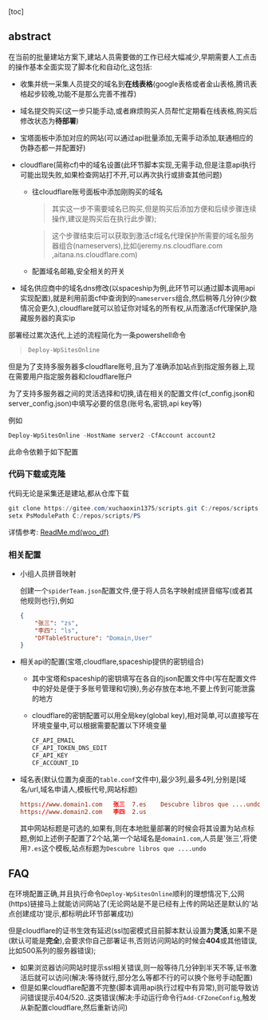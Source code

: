 [toc]



## abstract

在当前的批量建站方案下,建站人员需要做的工作已经大幅减少,早期需要人工点击的操作基本全面实现了脚本化和自动化,这包括:

- 收集并统一采集人员提交的域名到**在线表格**(google表格或者金山表格,腾讯表格起步较晚,功能不是那么完善不推荐)

- 域名提交购买(这一步只能手动,或者麻烦购买人员帮忙定期看在线表格,购买后修改状态为**待部署**)

- 宝塔面板中添加对应的网站(可以通过api批量添加,无需手动添加,联通相应的伪静态都一并配置好)

- cloudflare(简称cf)中的域名设置(此环节脚本实现,无需手动,但是注意api执行可能出现失败,如果检查网站打不开,可以再次执行或排查其他问题)

  - 往cloudflare账号面板中添加刚购买的域名

    > 其实这一步不需要域名已购买,但是购买后添加方便和后续步骤连续操作,建议是购买后在执行此步骤);

    > 这个步骤结束后可以获取到激活cf域名代理保护所需要的域名服务器组合(nameservers),比如(jeremy.ns.cloudflare.com ,aitana.ns.cloudflare.com)

  - 配置域名邮箱,安全相关的开关

- 域名供应商中的域名dns修改(以spaceship为例,此环节可以通过脚本调用api实现配置),就是利用前面cf中查询到的`nameservers`组合,然后稍等几分钟(少数情况会更久),cloudflare就可以验证你对域名的所有权,从而激活cf代理保护,隐藏服务器的真实ip

部署经过累次迭代,上述的流程简化为一条powershell命令

> ```powershell
> Deploy-WpSitesOnline
> 
> ```

但是为了支持多服务器多cloudflare账号,且为了准确添加站点到指定服务器上,现在需要用户指定服务器和cloudflare账户

为了支持多服务器之间的灵活选择和切换,请在相关的配置文件(cf_config.json和server_config.json)中填写必要的信息(账号名,密钥,api key等)

例如

```powershell
Deploy-WpSitesOnline -HostName server2 -CfAccount account2 
```

此命令依赖于如下配置

### 代码下载或克隆

代码无论是采集还是建站,都从仓库下载

```powershell
git clone https://gitee.com/xuchaoxin1375/scripts.git C:/repos/scripts
setx PsModulePath C:/repos/scripts/PS
```

详情参考: [ReadMe.md(woo_df)](..\ReadMe.md) 

### 相关配置

- 小组人员拼音映射

  创建一个`spiderTeam.json`配置文件,便于将人员名字映射成拼音缩写(或者其他规则也行),例如

  ```json
  {
      "张三": "zs",
      "李四": "ls",
      "DFTableStructure": "Domain,User"
  }
  ```
  
  
  
- 相关api的配置(宝塔,cloudflare,spaceship提供的密钥组合)

  - 其中宝塔和spaceship的密钥填写在各自的json配置文件中(写在配置文件中的好处是便于多账号管理和切换),务必存放在本地,不要上传到可能泄露的地方

  - cloudflare的密钥配置可以用全局key(global key),相对简单,可以直接写在环境变量中,可以根据需要配置以下环境变量

    ```bash
    CF_API_EMAIL
    CF_API_TOKEN_DNS_EDIT
    CF_API_KEY
    CF_ACCOUNT_ID
    ```

- 域名表(默认位置为桌面的`table.conf`文件中),最少3列,最多4列,分别是[域名/url,域名申请人,模板代号,网站标题)

  ```conf
  https://www.domain1.com	张三	7.es	Descubre libros que ....undo
  https://www.domain2.com	李四	2.us	
  ```

  其中网站标题是可选的,如果有,则在本地批量部署的时候会将其设置为站点标题,例如上述例子配置了2个站,第一个站域名是`domain1.com`,人员是'张三',将使用`7.es`这个模板,站点标题为`Descubre libros que ....undo`

  

## FAQ

在环境配置正确,并且执行命令`Deploy-WpSitesOnline`顺利的理想情况下,公网(https)链接马上就能访问网站了(无论网站是不是已经有上传的网站还是默认的'站点创建成功'提示,都标明此环节部署成功)

但是cloudflare的证书生效有延迟(ssl加密模式目前脚本默认设置为**灵活**,如果不是(默认可能是**完全**),会要求你自己部署证书,否则访问网站的时候会**404**或其他错误,比如500系列的服务器错误);

- 如果浏览器访问网站时提示ssl相关错误,则一般等待几分钟到半天不等,证书激活后就可以访问(解决:等待就行,部分怎么等都不行的可以换个账号手动配置)
- 但是如果cloudflare配置不完整(脚本调用api执行过程中有异常),则可能导致访问错误提示404/520..这类错误(解决:手动运行命令行`Add-CFZoneConfig`,触发从新配置cloudflare,然后重新访问)

